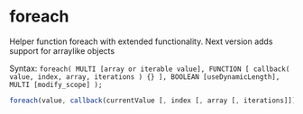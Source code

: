 # foreach
Helper function foreach with extended functionality.
Next version adds support for arraylike objects

Syntax: `foreach( MULTI [array or iterable value], FUNCTION [ callback( value, index, array, iterations ) {} ], BOOLEAN [useDynamicLength], MULTI [modify_scope] );`

```javascript
foreach(value, callback(currentValue [, index [, array [, iterations]]])[, dynamiclength][, thisArg])


```
